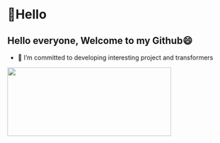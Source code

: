 # :wave:Hello

## Hello everyone, Welcome to my Github😄 

- 🔭 I’m committed to developing interesting project and transformers

<img src="https://github.com/happyyf1/happyyf1/transformers.gif" width="370" height="155">

<!--
**happyyf1/happyyf1** is a ✨ _special_ ✨ repository because its `README.md` (this file) appears on your GitHub profile.

Here are some ideas to get you started:

- 🔭 I’m currently working on ...
- 🌱 I’m currently learning ...
- 👯 I’m looking to collaborate on ...
- 🤔 I’m looking for help with ...
- 💬 Ask me about ...
- 📫 How to reach me: ...
- 😄 Pronouns: ...
- ⚡ Fun fact: ...
-->
